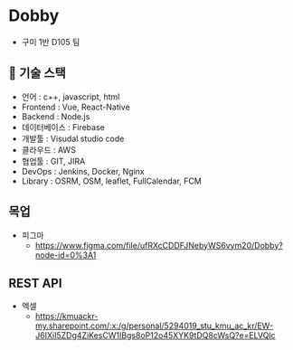 # Dobby

- 구미 1반 D105 팀


## 📖 기술 스택

- 언어 : c++, javascript, html
- Frontend : Vue, React-Native
- Backend : Node.js
- 데이터베이스 : Firebase
- 개발툴 : Visudal studio code
- 클라우드 : AWS
- 협업툴 : GIT, JIRA
- DevOps : Jenkins, Docker, Nginx
- Library : OSRM, OSM, leaflet, FullCalendar, FCM





## 목업

- 피그마
  - https://www.figma.com/file/ufRXcCDDFJNebyWS6vym20/Dobby?node-id=0%3A1



## REST API

- 엑셀
  - https://kmuackr-my.sharepoint.com/:x:/g/personal/5294019_stu_kmu_ac_kr/EW-J6IXiI5ZDg4ZiKesCW1IBgs8oP12o45XYK9tDQ8cWsQ?e=ELVQlc

